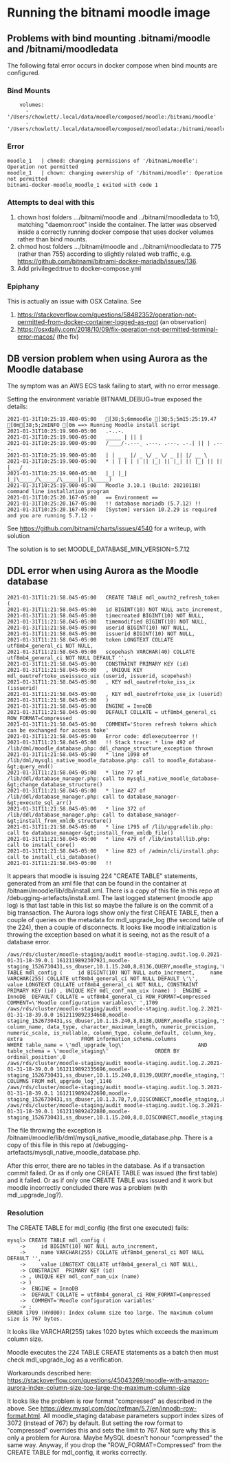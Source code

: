 # Running the bitnami moodle image

## Problems with bind mounting .bitnami/moodle and /bitnami/moodledata

The following fatal error occurs in docker compose when bind mounts are configured.

### Bind Mounts

```
    volumes:
      - '/Users/chowlett/.local/data/moodle/composed/moodle:/bitnami/moodle'
      - '/Users/chowlett/.local/data/moodle/composed/moodledata:/bitnami/moodledata'
```

### Error

```
moodle_1   | chmod: changing permissions of '/bitnami/moodle': Operation not permitted
moodle_1   | chown: changing ownership of '/bitnami/moodle': Operation not permitted
bitnami-docker-moodle_moodle_1 exited with code 1
```

### Attempts to deal with this

1. chown host folders .../bitnami/moodle and ../bitnami/moodledata to 1:0, matching "daemon:root" inside the container. The latter was observed inside a correctly running docker compose that uses docker volumes rather than bind mounts.
1. chmod host folders .../bitnami/moodle and ../bitnami/moodledata to 775 (rather than 755) according to slightly related web traffic, e.g. https://github.com/bitnami/bitnami-docker-mariadb/issues/136.
1. Add privileged:true to docker-compose.yml

### Epiphany

This is actually an issue with OSX Catalina. See

1. https://stackoverflow.com/questions/58482352/operation-not-permitted-from-docker-container-logged-as-root (an observation)
1. https://osxdaily.com/2018/10/09/fix-operation-not-permitted-terminal-error-macos/ (the fix)

## DB version problem when using Aurora as the Moodle database

The symptom was an AWS ECS task failing to start, with no error message.

Setting the environment variable BITNAMI_DEBUG=true exposed the details:

```
2021-01-31T10:25:19.480-05:00   [38;5;6mmoodle [38;5;5m15:25:19.47 [0m[38;5;2mINFO [0m ==> Running Moodle install script
2021-01-31T10:25:19.900-05:00   .-..-.
2021-01-31T10:25:19.900-05:00   _____ | || |
2021-01-31T10:25:19.900-05:00   /____/-.---_ .---. .---. .-.| || | .---.
2021-01-31T10:25:19.900-05:00   | | _ _ |/ _ \/ _ \/ _ || |/ __ \
2021-01-31T10:25:19.900-05:00   * | | | | | || |_| || |_| || |_| || || |___/
2021-01-31T10:25:19.900-05:00   |_| |_| |_|\_____/\_____/\_____||_|\_____)
2021-01-31T10:25:19.900-05:00   Moodle 3.10.1 (Build: 20210118) command line installation program
2021-01-31T10:25:20.167-05:00   == Environment ==
2021-01-31T10:25:20.167-05:00   !! database mariadb (5.7.12) !!
2021-01-31T10:25:20.167-05:00   [System] version 10.2.29 is required and you are running 5.7.12 -
```

See https://github.com/bitnami/charts/issues/4540 for a writeup, with solution

The solution is to set MOODLE_DATABASE_MIN_VERSION=5.7.12

## DDL error when using Aurora as the Moodle database

```
2021-01-31T11:21:58.045-05:00   CREATE TABLE mdl_oauth2_refresh_token (
2021-01-31T11:21:58.045-05:00   id BIGINT(10) NOT NULL auto_increment,
2021-01-31T11:21:58.045-05:00   timecreated BIGINT(10) NOT NULL,
2021-01-31T11:21:58.045-05:00   timemodified BIGINT(10) NOT NULL,
2021-01-31T11:21:58.045-05:00   userid BIGINT(10) NOT NULL,
2021-01-31T11:21:58.045-05:00   issuerid BIGINT(10) NOT NULL,
2021-01-31T11:21:58.045-05:00   token LONGTEXT COLLATE utf8mb4_general_ci NOT NULL,
2021-01-31T11:21:58.045-05:00   scopehash VARCHAR(40) COLLATE utf8mb4_general_ci NOT NULL DEFAULT '',
2021-01-31T11:21:58.045-05:00   CONSTRAINT PRIMARY KEY (id)
2021-01-31T11:21:58.045-05:00   , UNIQUE KEY mdl_oautrefrtoke_useisssco_uix (userid, issuerid, scopehash)
2021-01-31T11:21:58.045-05:00   , KEY mdl_oautrefrtoke_iss_ix (issuerid)
2021-01-31T11:21:58.045-05:00   , KEY mdl_oautrefrtoke_use_ix (userid)
2021-01-31T11:21:58.045-05:00   )
2021-01-31T11:21:58.045-05:00   ENGINE = InnoDB
2021-01-31T11:21:58.045-05:00   DEFAULT COLLATE = utf8mb4_general_ci ROW_FORMAT=Compressed
2021-01-31T11:21:58.045-05:00   COMMENT='Stores refresh tokens which can be exchanged for access toke'
2021-01-31T11:21:58.045-05:00   Error code: ddlexecuteerror !!
2021-01-31T11:21:58.045-05:00   !! Stack trace: * line 492 of /lib/dml/moodle_database.php: ddl_change_structure_exception thrown
2021-01-31T11:21:58.045-05:00   * line 1098 of /lib/dml/mysqli_native_moodle_database.php: call to moodle_database-&gt;query_end()
2021-01-31T11:21:58.045-05:00   * line 77 of /lib/ddl/database_manager.php: call to mysqli_native_moodle_database-&gt;change_database_structure()
2021-01-31T11:21:58.045-05:00   * line 427 of /lib/ddl/database_manager.php: call to database_manager-&gt;execute_sql_arr()
2021-01-31T11:21:58.045-05:00   * line 372 of /lib/ddl/database_manager.php: call to database_manager-&gt;install_from_xmldb_structure()
2021-01-31T11:21:58.045-05:00   * line 1795 of /lib/upgradelib.php: call to database_manager-&gt;install_from_xmldb_file()
2021-01-31T11:21:58.045-05:00   * line 479 of /lib/installlib.php: call to install_core()
2021-01-31T11:21:58.045-05:00   * line 823 of /admin/cli/install.php: call to install_cli_database()
2021-01-31T11:21:58.045-05:00   !!
```

It appears that moodle is issuing 224 "CREATE TABLE" statements, generated from an xml file that can be found in the container at /bitnami/moodle/lib/db/install.xml. There is a copy of this file in this repo at /debugging-artefacts/install.xml. The last logged statement (moodle app log) is that last table in this list so maybe the failure is on the commit of a big transaction. The Aurora logs show only the first CREATE TABLE, then a couple of queries on the metadata for mdl_upgrade_log (the second table of the 224), then a couple of disconnects. It looks like moodle initialization is throwing the exception based on what it is seeing, not as the result of a database error.

```
/aws/rds/cluster/moodle-staging/audit moodle-staging.audit.log.0.2021-01-31-18-39.0.1 1612119892307921,moodle-staging_1526730431,ss_dbuser,10.1.15.240,8,8136,QUERY,moodle_staging,'CREATE TABLE mdl_config (     id BIGINT(10) NOT NULL auto_increment,     name VARCHAR(255) COLLATE utf8mb4_general_ci NOT NULL DEFAULT \'\',     value LONGTEXT COLLATE utf8mb4_general_ci NOT NULL, CONSTRAINT  PRIMARY KEY (id) , UNIQUE KEY mdl_conf_nam_uix (name) )  ENGINE = InnoDB  DEFAULT COLLATE = utf8mb4_general_ci ROW_FORMAT=Compressed  COMMENT=\'Moodle configuration variables\' ',1709
/aws/rds/cluster/moodle-staging/audit moodle-staging.audit.log.2.2021-01-31-18-39.0.0 1612119892334668,moodle-staging_1526730431,ss_dbuser,10.1.15.240,8,8138,QUERY,moodle_staging,'SELECT column_name, data_type, character_maximum_length, numeric_precision,                        numeric_scale, is_nullable, column_type, column_default, column_key, extra                   FROM information_schema.columns                  WHERE table_name = \'mdl_upgrade_log\'                        AND table_schema = \'moodle_staging\'               ORDER BY ordinal_position',0
/aws/rds/cluster/moodle-staging/audit moodle-staging.audit.log.2.2021-01-31-18-39.0.0 1612119892335696,moodle-staging_1526730431,ss_dbuser,10.1.15.240,8,8139,QUERY,moodle_staging,'SHOW COLUMNS FROM mdl_upgrade_log',1146
/aws/rds/cluster/moodle-staging/audit moodle-staging.audit.log.3.2021-01-31-18-39.0.1 1612119892422690,moodle-staging_1526730431,ss_dbuser,10.1.3.78,7,0,DISCONNECT,moodle_staging,,0
/aws/rds/cluster/moodle-staging/audit moodle-staging.audit.log.3.2021-01-31-18-39.0.1 1612119892422880,moodle-staging_1526730431,ss_dbuser,10.1.15.240,8,0,DISCONNECT,moodle_staging,,0
```

The file throwing the exception is /bitnami/moodle/lib/dml/mysqli_native_moodle_database.php. There is a copy of this file in this repo at /debugging-artefacts/mysqli_native_moodle_database.php.

After this error, there are no tables in the database. As if a transaction commit failed. Or as if only one CREATE TABLE was issued (the first table) and it failed. Or as if only one CREATE TABLE was issued and it work but moodle incorrectly concluded there was a problem (with mdl_upgrade_log?).

### Resolution

The CREATE TABLE for mdl_config (the first one executed) fails:

```
mysql> CREATE TABLE mdl_config (
    ->     id BIGINT(10) NOT NULL auto_increment,
    ->     name VARCHAR(255) COLLATE utf8mb4_general_ci NOT NULL DEFAULT '',
    ->     value LONGTEXT COLLATE utf8mb4_general_ci NOT NULL,
    -> CONSTRAINT  PRIMARY KEY (id)
    -> , UNIQUE KEY mdl_conf_nam_uix (name)
    -> )
    ->  ENGINE = InnoDB
    ->  DEFAULT COLLATE = utf8mb4_general_ci ROW_FORMAT=Compressed
    ->  COMMENT='Moodle configuration variables'
    -> ;
ERROR 1709 (HY000): Index column size too large. The maximum column size is 767 bytes.
```

It looks like VARCHAR(255) takes 1020 bytes which exceeds the maximum column size.

Moodle executes the 224 TABLE CREATE statements as a batch then must check mdl_upgrade_log as a verification.

Workarounds described here: https://stackoverflow.com/questions/45043269/moodle-with-amazon-aurora-index-column-size-too-large-the-maximum-column-size

It looks like the problem is row format "compressed" as described in the above. See https://dev.mysql.com/doc/refman/5.7/en/innodb-row-format.html. All moodle_staging database parameters support index sizes of 3072 (instead of 767) by default. But setting the row format to "compressed" overrides this and sets the limit to 767. Not sure why this is only a problem for Aurora. Maybe MySQL doesn't honour "compressed" the same way. Anyway, if you drop the "ROW_FORMAT=Compressed" from the CREATE TABLE for mdl_config, it works correctly.
